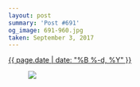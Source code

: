```yaml
---
layout: post
summary: 'Post #691'
og_image: 691-960.jpg
taken: September 3, 2017
---
```


<div class="post">
 <time>
  <a href="/691">
   {{ page.date | date: "%B %-d, %Y" }}
  </a>
 </time>
 <a href="/691">
  <figure data-taken="9/3/2017">
   <img sizes="(min-width: 700px) 50vw, calc(100vw - 2rem)" src="{{ site.assets_url }}/691-480.jpg" srcset="{{ site.assets_url }}/691-240.jpg 240w, {{ site.assets_url }}/691-480.jpg 480w, {{ site.assets_url }}/691-720.jpg 720w, {{ site.assets_url }}/691-960.jpg 960w"/>
  </figure>
 </a>
</div>
